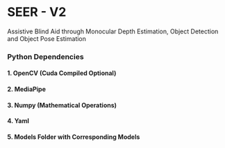 # SEER - V2

 Assistive Blind Aid through Monocular Depth Estimation, Object Detection and Object Pose Estimation


### Python Dependencies 
#### 1. OpenCV (Cuda Compiled Optional)
#### 2. MediaPipe 
#### 3. Numpy (Mathematical Operations)
#### 4. Yaml
#### 5. Models Folder with Corresponding Models


